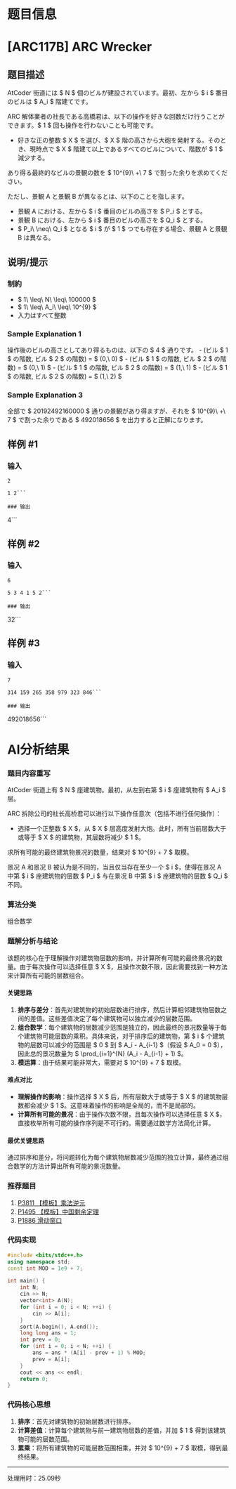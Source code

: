 # 题目信息

# [ARC117B] ARC Wrecker

## 题目描述

[problemUrl]: https://atcoder.jp/contests/arc117/tasks/arc117_b

AtCoder 街道には $ N $ 個のビルが建設されています。最初、左から $ i $ 番目のビルは $ A_i $ 階建てです。

ARC 解体業者の社長である高橋君は、以下の操作を好きな回数だけ行うことができます。$ 1 $ 回も操作を行わないことも可能です。

- 好きな正の整数 $ X $ を選び、$ X $ 階の高さから大砲を発射する。そのとき、現時点で $ X $ 階建て以上であるすべてのビルについて、階数が $ 1 $ 減少する。

あり得る最終的なビルの景観の数を $ 10^{9}\ +\ 7 $ で割った余りを求めてください。

ただし、景観 A と景観 B が異なるとは、以下のことを指します。

- 景観 A における、左から $ i $ 番目のビルの高さを $ P_i $ とする。
- 景観 B における、左から $ i $ 番目のビルの高さを $ Q_i $ とする。
- $ P_i\ \neq\ Q_i $ となる $ i $ が $ 1 $ つでも存在する場合、景観 A と景観 B は異なる。

## 说明/提示

### 制約

- $ 1\ \leq\ N\ \leq\ 100000 $
- $ 1\ \leq\ A_i\ \leq\ 10^{9} $
- 入力はすべて整数

### Sample Explanation 1

操作後のビルの高さとしてあり得るものは、以下の $ 4 $ 通りです。 - (ビル $ 1 $ の階数, ビル $ 2 $ の階数) = $ (0,\ 0) $ - (ビル $ 1 $ の階数, ビル $ 2 $ の階数) = $ (0,\ 1) $ - (ビル $ 1 $ の階数, ビル $ 2 $ の階数) = $ (1,\ 1) $ - (ビル $ 1 $ の階数, ビル $ 2 $ の階数) = $ (1,\ 2) $

### Sample Explanation 3

全部で $ 20192492160000 $ 通りの景観があり得ますが、それを $ 10^{9}\ +\ 7 $ で割った余りである $ 492018656 $ を出力すると正解になります。

## 样例 #1

### 输入

```
2

1 2```

### 输出

```
4```

## 样例 #2

### 输入

```
6

5 3 4 1 5 2```

### 输出

```
32```

## 样例 #3

### 输入

```
7

314 159 265 358 979 323 846```

### 输出

```
492018656```

# AI分析结果

### 题目内容重写

AtCoder 街道上有 $ N $ 座建筑物。最初，从左到右第 $ i $ 座建筑物有 $ A_i $ 层。

ARC 拆除公司的社长高桥君可以进行以下操作任意次（包括不进行任何操作）：

- 选择一个正整数 $ X $，从 $ X $ 层高度发射大炮。此时，所有当前层数大于或等于 $ X $ 的建筑物，其层数将减少 $ 1 $。

求所有可能的最终建筑物景况的数量，结果对 $ 10^{9} + 7 $ 取模。

景况 A 和景况 B 被认为是不同的，当且仅当存在至少一个 $ i $，使得在景况 A 中第 $ i $ 座建筑物的层数 $ P_i $ 与在景况 B 中第 $ i $ 座建筑物的层数 $ Q_i $ 不同。

### 算法分类
组合数学

### 题解分析与结论

该题的核心在于理解操作对建筑物层数的影响，并计算所有可能的最终景况的数量。由于每次操作可以选择任意 $ X $，且操作次数不限，因此需要找到一种方法来计算所有可能的层数组合。

#### 关键思路
1. **排序与差分**：首先对建筑物的初始层数进行排序，然后计算相邻建筑物层数之间的差值。这些差值决定了每个建筑物可以独立减少的层数范围。
2. **组合数学**：每个建筑物的层数减少范围是独立的，因此最终的景况数量等于每个建筑物可能层数的乘积。具体来说，对于排序后的建筑物，第 $ i $ 个建筑物的层数可以减少的范围是 $ 0 $ 到 $ A_i - A_{i-1} $（假设 $ A_0 = 0 $），因此总的景况数量为 $ \prod_{i=1}^{N} (A_i - A_{i-1} + 1) $。
3. **模运算**：由于结果可能非常大，需要对 $ 10^{9} + 7 $ 取模。

#### 难点对比
- **理解操作的影响**：操作选择 $ X $ 后，所有层数大于或等于 $ X $ 的建筑物层数都会减少 $ 1 $。这意味着操作的影响是全局的，而不是局部的。
- **计算所有可能的景况**：由于操作次数不限，且每次操作可以选择任意 $ X $，直接枚举所有可能的操作序列是不可行的。需要通过数学方法简化计算。

#### 最优关键思路
通过排序和差分，将问题转化为每个建筑物层数减少范围的独立计算，最终通过组合数学的方法计算出所有可能的景况数量。

### 推荐题目
1. [P3811 【模板】乘法逆元](https://www.luogu.com.cn/problem/P3811)
2. [P1495 【模板】中国剩余定理](https://www.luogu.com.cn/problem/P1495)
3. [P1886 滑动窗口](https://www.luogu.com.cn/problem/P1886)

### 代码实现
```cpp
#include <bits/stdc++.h>
using namespace std;
const int MOD = 1e9 + 7;

int main() {
    int N;
    cin >> N;
    vector<int> A(N);
    for (int i = 0; i < N; ++i) {
        cin >> A[i];
    }
    sort(A.begin(), A.end());
    long long ans = 1;
    int prev = 0;
    for (int i = 0; i < N; ++i) {
        ans = ans * (A[i] - prev + 1) % MOD;
        prev = A[i];
    }
    cout << ans << endl;
    return 0;
}
```

### 代码核心思想
1. **排序**：首先对建筑物的初始层数进行排序。
2. **计算差值**：计算每个建筑物与前一建筑物层数的差值，并加 $ 1 $ 得到该建筑物可能的层数范围。
3. **累乘**：将所有建筑物的可能层数范围相乘，并对 $ 10^{9} + 7 $ 取模，得到最终结果。

---
处理用时：25.09秒